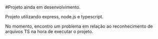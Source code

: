 #Projeto ainda em desenvolvimento.

Projeto utilizando express, node.js e typescript.

No momento, encontro um problema em relação ao reconhecimento de arquivos TS na hora de executar o projeto.
